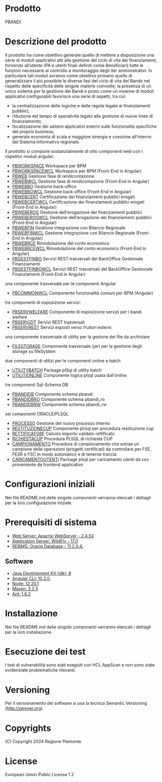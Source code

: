 # Prodotto
PBANDI
# Descrizione del prodotto
Il prodotto ha come obiettivo generale quello di mettere a disposizione una 
serie di moduli applicativi atti alla gestione del ciclo di vita dei 
finanziamenti, fornendo all’utente (PA e utenti finali definiti come Beneficiari) 
tutte le funzioni necessarie al controllo e monitoraggio degli iter amministrativi.
In particolare  tali moduli avranno come obiettivo primario quello di generalizzare 
il più possibile le diverse fasi del ciclo di vita del Bando nel rispetto delle 
specificità delle singole materie coinvolte; la presenza di un unico sistema per 
la gestione dei Bandi e posto come un insieme di moduli applicativi configurabili 
favorisce una serie di aspetti, tra cui:

- la centralizzazione delle logiche e delle regole legate ai finanziamenti pubblici;
- riduzione del tempo di operatività legato alla gestione di nuove linee di finanziamento;
- focalizzazione dei sistemi applicativi esterni sulle funzionalità specifiche del proprio business;
- generale economia di scala e maggiore sinergia e coesione all’interno del Sistema Informativo regionale.

Il prodotto si compone sostanzialmente di otto componenti web con i rispettivi moduli angular:

- [PBWORKSPACE](https://github.com/regione-piemonte/pbandi/tree/main/pbworkspace)  	Workspace per BPM
- [PBWORKSPACEWCL](https://github.com/regione-piemonte/pbandi/tree/main/pbworkspacewcl)  Workspace per BPM (Front-End in Angular)
- [PBWEB](https://github.com/regione-piemonte/pbandi/tree/main/pbweb)  	        Gestione fase di rendicontazione
- [PBWEBWCL](https://github.com/regione-piemonte/pbandi/tree/main/pbwebwcl)  	    Gestione fase di rendicontazione (Front-End in Angular)
- [PBWEBBO](https://github.com/regione-piemonte/pbandi/tree/main/pbwebbo)  	    Gestione back-office
- [PBWEBBOWCL](https://github.com/regione-piemonte/pbandi/tree/main/pbwebbowcl)  	Gestione back-office (Front-End in Angular)
- [PBWEBCERT](https://github.com/regione-piemonte/pbandi/tree/main/pbwebcert)  	    Certificazione dei finanziamenti pubblici erogati 
- [PBWEBCERTWCL](https://github.com/regione-piemonte/pbandi/tree/main/pbwebcertwcl)  	Certificazione dei finanziamenti pubblici erogati (Front-End in Angular)
- [PBWEBEROG](https://github.com/regione-piemonte/pbandi/tree/main/pbweberog)  	    Gestione dell'erogazione dei finanziamenti pubblici
- [PBWEBEROGWCL](https://github.com/regione-piemonte/pbandi/tree/main/pbweberogwcl)  	Gestione dell'erogazione dei finanziamenti pubblici (Front-End in Angular)
- [PBWEBFIN](https://github.com/regione-piemonte/pbandi/tree/main/pbwebfin)  	    Gestione integrazione con Bilancio Regionale
- [PBWEBFINWCL](https://github.com/regione-piemonte/pbandi/tree/main/pbwebfinwcl)  	Gestione integrazione con Bilancio Regionale (Front-End in Angular)
- [PBWEBRCE](https://github.com/regione-piemonte/pbandi/tree/main/pbwebrce)  	    Rimodulazione del conto economico
- [PBWEBRCEWCL](https://github.com/regione-piemonte/pbandi/tree/main/pbwebrcewcl)  	Rimodulazione del conto economico (Front-End in Angular)
- [PBGESTFINBO](https://github.com/regione-piemonte/pbandi/tree/main/pbgestfinbo)  	Servizi REST trasversali del BackOffice Gestionale Finanziamenti 
- [PBGESTFINBOWCL](https://github.com/regione-piemonte/pbandi/tree/main/pbgestfinbowcl)  Servizi REST trasversali del BackOffice Gestionale Finanziamenti (Front-End in Angular)

una componente trasversale per le componenti Angular
- [PBCOMMONWCL](https://github.com/regione-piemonte/pbandi/pbcommonwcl)     Componente funzionalità comuni per BPM (Angular)

tre componenti di esposizione servizi:
- [PBSERVWELFARE](https://github.com/regione-piemonte/pbandi/pbservwelfare)   Componente di esposizione servizi per i bandi welfare 
- [PBSERVIZIT](https://github.com/regione-piemonte/pbandi/pbservizit)  	Servizi REST trasversali  	
- [PBSERVREST](https://github.com/regione-piemonte/pbandi/pbservrest)  	Servizi esposti verso fruitori esterni 	

una componente trasversale di utility per la gesione dei file da archiviare
- [FILESTORAGE](https://github.com/regione-piemonte/pbandi/tree/main/filestorage)  	Componente trasversale (jar) per la gestione degli storage su fileSystem

due componenti di utilizi per le componenti online e batch
- [UTILITYBATCH](https://github.com/regione-piemonte/pbandi/utilitybatch)    Package plSql di utility batch 
- [UTILITIONLINE](https://github.com/regione-piemonte/pbandi/utilityonline)   Componente logica plsql usata dall'online 

tre componenti Sql-Schema DB
- [PBANDIDB](https://github.com/regione-piemonte/pbandi/tree/main/pbandidb)        Componente schema pbandi
- [PBANDIDBRO](https://github.com/regione-piemonte/pbandi/tree/main/pbandidbro)      Componente schema pbandi_ro
- [PBANDIDBRW](https://github.com/regione-piemonte/pbandi/tree/main/pbandidbrw)      Componente schema pbandi_rw

sei componenti ORACLE/PLSQL
- [PROCESSO](https://github.com/regione-piemonte/pbandi/processo)  	    Gestione del nuovo processo interno  	
- [RESTITUZIONECUP](https://github.com/regione-piemonte/pbandi/restituzionecup) Componente pl/sql per procedura restituzione cup  	
- [RETTIFICAFORF](https://github.com/regione-piemonte/pbandirettificaforf)  	Calcolo importo validato rettificato  	
- [RICHIESTACUP](https://github.com/regione-piemonte/pbandi/richiestacup)  	Procedura PLSQL di richiesta CUP  	
- [CAMPIONAMENTO](https://github.com/regione-piemonte/pbandi/tree/main/campionamento)  	Procedura di campionamento che estrae un campione delle operazioni (progetti certificati) da controllare per FSE, FESR e FSC in modo automatico e di tenerne traccia  	
- [CARICAMENTOUTENTI](https://github.com/regione-piemonte/pbandi/tree/main/caricamentoutenti)  Package plsql per caricamento utenti da csv proveniente da frontend applicativo  
# Configurazioni iniziali
Nei file README.md delle singole componenti verranno elencati i dettagli per la loro configurazione iniziale.
# Prerequisiti di sistema
* [Web Server: Apache WebServer - 2.4.53](https://www.apache.org)
* [Application Server: WildFly - 17.0](https://www.wildfly.org/)
* [RDBMS: Oracle Database - 11.2.0.4.](https://www.oracle.org)
## Software
* [Java Development Kit (jdk): 8](https://www.oracle.org)
* [Angular CLI: 10.2.0](https://angular.io)
* [Node: 12.20.1](https://nodejs.org)
* [Maven: 3.2.5](https://maven.apache.org)
* [Ant: 1.6.2](https://ant.apache.org/)
# Installazione
Nei file README.md delle singole componenti verranno elencati i dettagli per la loro installazione.
# Esecuzione dei test
I test di vulnerabilità sono stati eseguiti con HCL AppScan e non sono state 
evidenziate problematiche rilevanti. 
# Versioning
Per il versionamento del software si usa la tecnica Semantic Versioning (http://semver.org).
# Copyrights
(C) Copyright 2024 Regione Piemonte
# License
European Union Public License 1.2